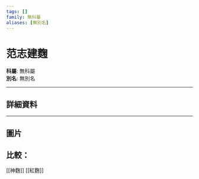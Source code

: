 ```yaml
---
tags: []
family: 無科屬
aliases: [無別名]
---
```


# 范志建麴

**科屬**: 無科屬  
**別名**: 無別名  

---

## 詳細資料


---

## 圖片
## 比較：
[[神麴]]
[[紅麴]]
